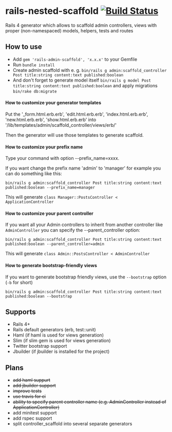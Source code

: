 rails-nested-scaffold [![Build Status](https://travis-ci.org/dhampik/rails-nested-scaffold.png?branch=master)](https://travis-ci.org/dhampik/rails-admin-scaffold)
====================

Rails 4 generator which allows to scaffold admin controllers, views with proper (non-namespaced) models, helpers, tests and routes

How to use
-----------
* Add ```gem 'rails-admin-scaffold', 'x.x.x'``` to your Gemfile
* Run ```bundle install```
* Create admin scaffold with e. g. ```bin/rails g admin:scaffold_controller Post title:string content:text published:boolean```
* And don't forget to generate model itself ```bin/rails g model Post title:string content:text published:boolean``` and apply migrations ```bin/rake db:migrate```

#### How to customize your generator templates

Put the '_form.html.erb.erb', 'edit.html.erb.erb', 'index.html.erb.erb', 'new.html.erb.erb', 'show.html.erb.erb' into '/lib/templates/admin/scaffold_controller/views/erb/'

Then the generator will use those templates to generate scaffold.

#### How to customize your prefix name

Type your command with option --prefix_name=xxxx.

If you want change the prefix name 'admin' to 'manager' for example you can do something like this:

```bin/rails g admin:scaffold_controller Post title:string content:text published:boolean --prefix_name=manager```

This will generate `class Manager::PostsController < ApplicationController`

#### How to customize your parent controller

If you want all your Admin controllers to inherit from another
controller like `AdminController` you can specify the
--parent_controller option:

```bin/rails g admin:scaffold_controller Post title:string content:text published:boolean --parent_controller=admin```

This will generate `class Admin::PostsController < AdminController`

#### How to generate bootstrap-friendly views

If you want to generate bootstrap friendly views, use the `--bootstrap` option (`-b` for short)

```bin/rails g admin:scaffold_controller Post title:string content:text published:boolean --bootstrap```

Supports
--------
* Rails 4+
* Rails default generators (erb, test::unit)
* Haml (if haml is used for views generation)
* Slim (if slim gem is used for views generation)
* Twitter bootstrap support
* Jbuilder (if jbuilder is installed for the project)

Plans
------
* <del>add haml suppurt</del>
* <del>add jbuilder support</del>
* <del>improve tests</del>
* <del>use travis for ci</del>
* <del>ability to specify parent controller name (e.g. AdminController instead of ApplicationController)</del>
* add minitest support
* add rspec support
* split controller_scaffold into several separate generators
